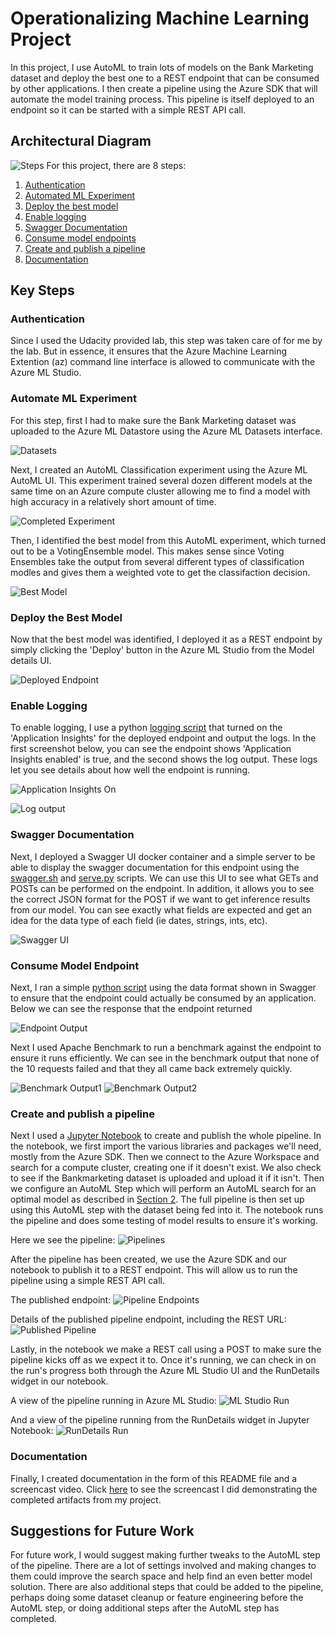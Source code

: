 # Operationalizing Machine Learning Project

In this project, I use AutoML to train lots of models on the Bank Marketing dataset and deploy the best one to a REST endpoint that can be consumed by other applications. I then create a pipeline using the Azure SDK that will automate the model training process. This pipeline is itself deployed to an endpoint so it can be started with a simple REST API call. 

## Architectural Diagram
![Steps](https://github.com/DrewAumick/Udacity_AZMLND_C2/blob/master/starter_files/Udacity%20class%20screenshots/step%20diagram.png)
For this project, there are 8 steps:
1. [Authentication](#auth)
2. [Automated ML Experiment](#automl)
3. [Deploy the best model](#best_model)
4. [Enable logging](#logging)
5. [Swagger Documentation](#swagger)
6. [Consume model endpoints](#consume)
7. [Create and publish a pipeline](#publish)
8. [Documentation](#docs)

## Key Steps

### Authentication <a name="auth" />
Since I used the Udacity provided lab, this step was taken care of for me by the lab. But in essence, it ensures that the Azure Machine Learning Extention (az) command line interface is allowed to communicate with the Azure ML Studio.

### Automate ML Experiment <a name="automl" />
For this step, first I had to make sure the Bank Marketing dataset was uploaded to the Azure ML Datastore using the Azure ML Datasets interface.

![Datasets](https://github.com/DrewAumick/Udacity_AZMLND_C2/blob/master/starter_files/Udacity%20class%20screenshots/Registered%20Datasets.PNG)

Next, I created an AutoML Classification experiment using the Azure ML AutoML UI. This experiment trained several dozen different models at the same time on an Azure compute cluster allowing me to find a model with high accuracy in a relatively short amount of time.

![Completed Experiment](https://github.com/DrewAumick/Udacity_AZMLND_C2/blob/master/starter_files/Udacity%20class%20screenshots/Complete%20Experiment.PNG)

Then, I identified the best model from this AutoML experiment, which turned out to be a VotingEnsemble model. This makes sense since Voting Ensembles take the output from several different types of classification modles and gives them a weighted vote to get the classifaction decision.

![Best Model](https://github.com/DrewAumick/Udacity_AZMLND_C2/blob/master/starter_files/Udacity%20class%20screenshots/Best%20Experiment.PNG)

### Deploy the Best Model <a name="best_model" />
Now that the best model was identified, I deployed it as a REST endpoint by simply clicking the 'Deploy' button in the Azure ML Studio from the Model details UI.

![Deployed Endpoint](https://github.com/DrewAumick/Udacity_AZMLND_C2/blob/master/starter_files/Udacity%20class%20screenshots/Endpoint%20Details.PNG)

### Enable Logging <a name="logging" />
To enable logging, I use a python [logging script](https://github.com/DrewAumick/Udacity_AZMLND_C2/blob/master/starter_files/logs.py) that turned on the 'Application Insights' for the deployed endpoint and output the logs. In the first screenshot below, you can see the endpoint shows 'Application Insights enabled' is true, and the second shows the log output. These logs let you see details about how well the endpoint is running.

![Application Insights On](https://github.com/DrewAumick/Udacity_AZMLND_C2/blob/master/starter_files/Udacity%20class%20screenshots/Application%20Insights%20enabled.PNG)

![Log output](https://github.com/DrewAumick/Udacity_AZMLND_C2/blob/master/starter_files/Udacity%20class%20screenshots/logs.PNG)

### Swagger Documentation <a name="swagger" />
Next, I deployed a Swagger UI docker container and a simple server to be able to display the swagger documentation for this endpoint using the [swagger.sh](https://github.com/DrewAumick/Udacity_AZMLND_C2/blob/master/starter_files/swagger/swagger.sh) and [serve.py](https://github.com/DrewAumick/Udacity_AZMLND_C2/blob/master/starter_files/swagger/serve.py) scripts. We can use this UI to see what GETs and POSTs can be performed on the endpoint. In addition, it allows you to see the correct JSON format for the POST if we want to get inference results from our model. You can see exactly what fields are expected and get an idea for the data type of each field (ie dates, strings, ints, etc).

![Swagger UI](https://github.com/DrewAumick/Udacity_AZMLND_C2/blob/master/starter_files/Udacity%20class%20screenshots/swagger%20ui.PNG)

### Consume Model Endpoint <a name="consume" />
Next, I ran a simple [python script](https://github.com/DrewAumick/Udacity_AZMLND_C2/blob/master/starter_files/endpoint.py) using the data format shown in Swagger to ensure that the endpoint could actually be consumed by an application. Below we can see the response that the endpoint returned

![Endpoint Output](https://github.com/DrewAumick/Udacity_AZMLND_C2/blob/master/starter_files/Udacity%20class%20screenshots/endpoint%20output.PNG)

Next I used Apache Benchmark to run a benchmark against the endpoint to ensure it runs efficiently. We can see in the benchmark output that none of the 10 requests failed and that they all came back extremely quickly.

![Benchmark Output1](https://github.com/DrewAumick/Udacity_AZMLND_C2/blob/master/starter_files/Udacity%20class%20screenshots/benchmark%20output%201.PNG)
![Benchmark Output2](https://github.com/DrewAumick/Udacity_AZMLND_C2/blob/master/starter_files/Udacity%20class%20screenshots/benchmark%20output%202.PNG)

### Create and publish a pipeline <a name="publish" />
Next I used a [Jupyter Notebook](https://github.com/DrewAumick/Udacity_AZMLND_C2/blob/master/starter_files/aml-pipelines-with-automated-machine-learning-step.ipynb) to create and publish the whole pipeline. In the notebook, we first import the various libraries and packages we'll need, mostly from the Azure SDK. Then we connect to the Azure Workspace and search for a compute cluster, creating one if it doesn't exist. We also check to see if the Bankmarketing dataset is uploaded and upload it if it isn't. Then we configure an AutoML Step which will perform an AutoML search for an optimal model as described in [Section 2](#automl). The full pipeline is then set up using this AutoML step with the dataset being fed into it. The notebook runs the pipeline and does some testing of model results to ensure it's working.

Here we see the pipeline:
![Pipelines](https://github.com/DrewAumick/Udacity_AZMLND_C2/blob/master/starter_files/Udacity%20class%20screenshots/Pipelines.PNG)

After the pipeline has been created, we use the Azure SDK and our notebook to publish it to a REST endpoint. This will allow us to run the pipeline using a simple REST API call.

The published endpoint:
![Pipeline Endpoints](https://github.com/DrewAumick/Udacity_AZMLND_C2/blob/master/starter_files/Udacity%20class%20screenshots/Pipeline%20Endpoints.PNG)

Details of the published pipeline endpoint, including the REST URL:
![Published Pipeline](https://github.com/DrewAumick/Udacity_AZMLND_C2/blob/master/starter_files/Udacity%20class%20screenshots/Published%20Pipeline.PNG)

Lastly, in the notebook we make a REST call using a POST to make sure the pipeline kicks off as we expect it to. Once it's running, we can check in on the run's progress both through the Azure ML Studio UI and the RunDetails widget in our notebook.

A view of the pipeline running in Azure ML Studio:
![ML Studio Run](https://github.com/DrewAumick/Udacity_AZMLND_C2/blob/master/starter_files/Udacity%20class%20screenshots/ML%20studio%20scheduled%20run.PNG)

And a view of the pipeline running from the RunDetails widget in Jupyter Notebook:
![RunDetails Run](https://github.com/DrewAumick/Udacity_AZMLND_C2/blob/master/starter_files/Udacity%20class%20screenshots/RunDetails.PNG)

### Documentation <a name="docs">
Finally, I created documentation in the form of this README file and a screencast video. Click [here](https://youtu.be/X7P__8LAbBo) to see the screencast I did demonstrating the completed artifacts from my project.
  
## Suggestions for Future Work 
For future work, I would suggest making further tweaks to the AutoML step of the pipeline. There are a lot of settings involved and making changes to them could improve the search space and help find an even better model solution. There are also additional steps that could be added to the pipeline, perhaps doing some dataset cleanup or feature engineering before the AutoML step, or doing additional steps after the AutoML step has completed.

